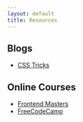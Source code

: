 ```yaml
---
layout: default
title: Resources
---
```


## Blogs

- [CSS Tricks](https://css-tricks.com/)

## Online Courses

- [Frontend Masters](https://frontendmasters.com/)
- [FreeCodeCamp](https://www.freecodecamp.org/)
